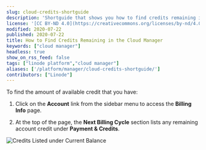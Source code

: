 ```yaml
---
slug: cloud-credits-shortguide
description: 'Shortguide that shows you how to find credits remaining in the Cloud Manager.'
license: '[CC BY-ND 4.0](https://creativecommons.org/licenses/by-nd/4.0)'
modified: 2020-07-22
published: 2020-07-22
title: How to Find Credits Remaining in the Cloud Manager
keywords: ["cloud manager"]
headless: true
show_on_rss_feed: false
tags: ["linode platform","cloud manager"]
aliases: ['/platform/manager/cloud-credits-shortguide/']
contributors: ["Linode"]
---
```


To find the amount of available credit that you have:

1. Click on the **Account** link from the sidebar menu to access the **Billing Info** page.

1. At the top of the page, the **Next Billing Cycle** section lists any remaining account credit under **Payment & Credits**.

![Credits Listed under Current Balance](classic-to-cloud-credits-applied.png "Credits Listed under Current Balance")
